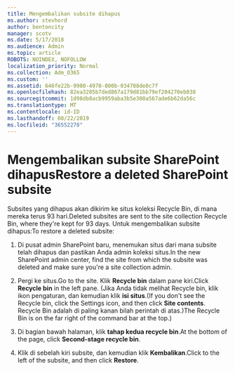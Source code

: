 ```yaml
---
title: Mengembalikan subsite dihapus
ms.author: stevhord
author: bentoncity
manager: scotv
ms.date: 5/17/2018
ms.audience: Admin
ms.topic: article
ROBOTS: NOINDEX, NOFOLLOW
localization_priority: Normal
ms.collection: Adm_O365
ms.custom: ''
ms.assetid: 646fe22b-9980-4970-800b-034788de0c7f
ms.openlocfilehash: 82ea3285b7ded867a179d81bb79ef204270eb038
ms.sourcegitcommit: 1d98db8acb9959aba3b5e308a567ade6b62da56c
ms.translationtype: MT
ms.contentlocale: id-ID
ms.lasthandoff: 08/22/2019
ms.locfileid: "36552278"
---
```

# <a name="restore-a-deleted-sharepoint-subsite"></a><span data-ttu-id="624ab-102">Mengembalikan subsite SharePoint dihapus</span><span class="sxs-lookup"><span data-stu-id="624ab-102">Restore a deleted SharePoint subsite</span></span>

<span data-ttu-id="624ab-103">Subsites yang dihapus akan dikirim ke situs koleksi Recycle Bin, di mana mereka terus 93 hari.</span><span class="sxs-lookup"><span data-stu-id="624ab-103">Deleted subsites are sent to the site collection Recycle Bin, where they're kept for 93 days.</span></span> <span data-ttu-id="624ab-104">Untuk mengembalikan subsite dihapus:</span><span class="sxs-lookup"><span data-stu-id="624ab-104">To restore a deleted subsite:</span></span>
  
1. <span data-ttu-id="624ab-105">Di pusat admin SharePoint baru, menemukan situs dari mana subsite telah dihapus dan pastikan Anda admin koleksi situs.</span><span class="sxs-lookup"><span data-stu-id="624ab-105">In the new SharePoint admin center, find the site from which the subsite was deleted and make sure you're a site collection admin.</span></span> 
    
2. <span data-ttu-id="624ab-106">Pergi ke situs.</span><span class="sxs-lookup"><span data-stu-id="624ab-106">Go to the site.</span></span> <span data-ttu-id="624ab-107">Klik **Recycle bin** dalam pane kiri.</span><span class="sxs-lookup"><span data-stu-id="624ab-107">Click **Recycle bin** in the left pane.</span></span> <span data-ttu-id="624ab-108">(Jika Anda tidak melihat Recycle bin, klik ikon pengaturan, dan kemudian klik **isi situs**.</span><span class="sxs-lookup"><span data-stu-id="624ab-108">(If you don't see the Recycle bin, click the Settings icon, and then click **Site contents**.</span></span> <span data-ttu-id="624ab-109">Recycle Bin adalah di paling kanan bilah perintah di atas.)</span><span class="sxs-lookup"><span data-stu-id="624ab-109">The Recycle Bin is on the far right of the command bar at the top.)</span></span>
    
3. <span data-ttu-id="624ab-110">Di bagian bawah halaman, klik **tahap kedua recycle bin**.</span><span class="sxs-lookup"><span data-stu-id="624ab-110">At the bottom of the page, click **Second-stage recycle bin**.</span></span>
    
4. <span data-ttu-id="624ab-111">Klik di sebelah kiri subsite, dan kemudian klik **Kembalikan**.</span><span class="sxs-lookup"><span data-stu-id="624ab-111">Click to the left of the subsite, and then click **Restore**.</span></span>
    

